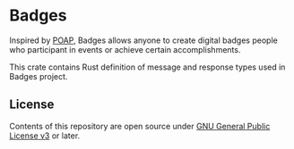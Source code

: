 # Badges

Inspired by [POAP](https://poap.xyz/), Badges allows anyone to create digital badges people who participant in events or achieve certain accomplishments.

This crate contains Rust definition of message and response types used in Badges project.

## License

Contents of this repository are open source under [GNU General Public License v3](https://github.com/st4k3h0us3/badges/blob/master/LICENSE) or later.
